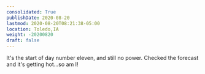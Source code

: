 ```yaml
---
consolidated: True
publishDate: 2020-08-20
lastmod: 2020-08-20T08:21:38-05:00
location: Toledo,IA
weight: -20200820
draft: false
---
```

It's the start of day number eleven, and still no power. Checked the forecast and it's getting hot...so am I!

